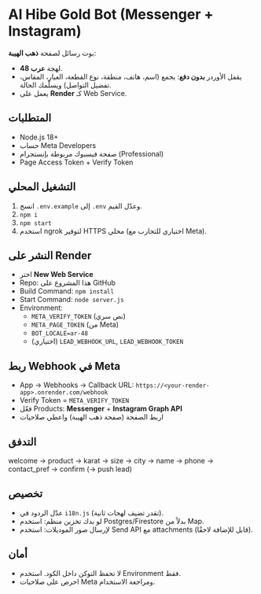 # Al Hibe Gold Bot (Messenger + Instagram)

بوت رسائل لصفحة **ذهب الهيبة**:
- لهجة **عرب 48**.
- يقفل الأوردر **بدون دفع**: يجمع (اسم، هاتف، منطقة، نوع القطعة، العيار، المقاس، تفضيل التواصل) ويسلّمك الحالة.
- يعمل على **Render** كـ Web Service.

## المتطلبات
- Node.js 18+
- حساب Meta Developers
- صفحة فيسبوك مربوطة بإنستجرام (Professional)
- Page Access Token + Verify Token

## التشغيل المحلي
1. انسخ `.env.example` إلى `.env` وعدّل القيم.
2. `npm i`
3. `npm start`
4. استخدم ngrok لتوفير HTTPS محلي (اختياري للتجارب مع Meta).

## النشر على Render
- اختر **New Web Service**
- Repo: هذا المشروع على GitHub
- Build Command: `npm install`
- Start Command: `node server.js`
- Environment:
  - `META_VERIFY_TOKEN` (نص سري)
  - `META_PAGE_TOKEN` (من Meta)
  - `BOT_LOCALE=ar-48`
  - (اختياري) `LEAD_WEBHOOK_URL`, `LEAD_WEBHOOK_TOKEN`

## ربط Webhook في Meta
- App → Webhooks → Callback URL: `https://<your-render-app>.onrender.com/webhook`
- Verify Token = `META_VERIFY_TOKEN`
- فعّل Products: **Messenger** + **Instagram Graph API**
- اربط الصفحة (صفحة ذهب الهيبة) واعطي صلاحيات

## التدفق
welcome → product → karat → size → city → name → phone → contact_pref → confirm (→ push lead)

## تخصيص
- عدّل الردود في `i18n.js` (تقدر تضيف لهجات ثانية).
- لو بدك تخزين منظم: استخدم Postgres/Firestore بدلاً من Map.
- لإرسال صور الموديلات: استخدم Send API مع attachments (قابل للإضافة لاحقًا).

## أمان
- لا تحفظ التوكن داخل الكود. استخدم Environment فقط.
- احرص على صلاحيات Meta ومراجعة الاستخدام.

